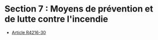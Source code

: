 #  Section 7 : Moyens de prévention et de lutte contre l'incendie

* [Article R4216-30](./LEGIARTI000018532370.md)
